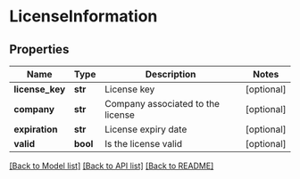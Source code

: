 # LicenseInformation

## Properties
Name | Type | Description | Notes
------------ | ------------- | ------------- | -------------
**license_key** | **str** | License key | [optional] 
**company** | **str** | Company associated to the license | [optional] 
**expiration** | **str** | License expiry date | [optional] 
**valid** | **bool** | Is the license valid | [optional] 

[[Back to Model list]](../README.md#documentation-for-models) [[Back to API list]](../README.md#documentation-for-api-endpoints) [[Back to README]](../README.md)


